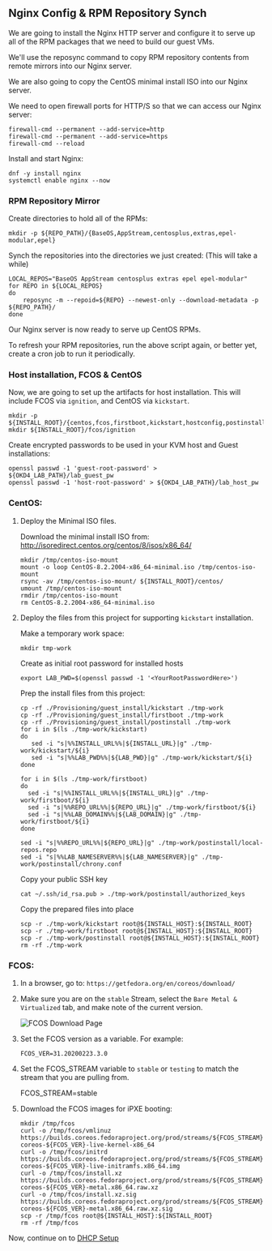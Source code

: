 ## Nginx Config & RPM Repository Synch
We are going to install the Nginx HTTP server and configure it to serve up all of the RPM packages that we need to build our guest VMs.

We'll use the reposync command to copy RPM repository contents from remote mirrors into our Nginx server.

We are also going to copy the CentOS minimal install ISO into our Nginx server. 

We need to open firewall ports for HTTP/S so that we can access our Nginx server:

    firewall-cmd --permanent --add-service=http
    firewall-cmd --permanent --add-service=https
    firewall-cmd --reload

Install and start Nginx:

    dnf -y install nginx
    systemctl enable nginx --now

### RPM Repository Mirror

Create directories to hold all of the RPMs:

    mkdir -p ${REPO_PATH}/{BaseOS,AppStream,centosplus,extras,epel-modular,epel}

Synch the repositories into the directories we just created:  (This will take a while)

    LOCAL_REPOS="BaseOS AppStream centosplus extras epel epel-modular"
    for REPO in ${LOCAL_REPOS}
    do
        reposync -m --repoid=${REPO} --newest-only --download-metadata -p ${REPO_PATH}/  
    done

Our Nginx server is now ready to serve up CentOS RPMs.

To refresh your RPM repositories, run the above script again, or better yet, create a cron job to run it periodically.

### Host installation, FCOS & CentOS

Now, we are going to set up the artifacts for host installation.  This will include FCOS via `ignition`, and CentOS via `kickstart`.

    mkdir -p ${INSTALL_ROOT}/{centos,fcos,firstboot,kickstart,hostconfig,postinstall}
    mkdir ${INSTALL_ROOT}/fcos/ignition

Create encrypted passwords to be used in your KVM host and Guest installations:

    openssl passwd -1 'guest-root-password' > ${OKD4_LAB_PATH}/lab_guest_pw
    openssl passwd -1 'host-root-password' > ${OKD4_LAB_PATH}/lab_host_pw

### CentOS:

1. Deploy the Minimal ISO files.

    Download the minimal install ISO from: http://isoredirect.centos.org/centos/8/isos/x86_64/

       mkdir /tmp/centos-iso-mount
       mount -o loop CentOS-8.2.2004-x86_64-minimal.iso /tmp/centos-iso-mount
       rsync -av /tmp/centos-iso-mount/ ${INSTALL_ROOT}/centos/
       umount /tmp/centos-iso-mount
       rmdir /tmp/centos-iso-mount
       rm CentOS-8.2.2004-x86_64-minimal.iso

1. Deploy the files from this project for supporting `kickstart` installation.

    Make a temporary work space:

       mkdir tmp-work

    Create as initial root password for installed hosts

       export LAB_PWD=$(openssl passwd -1 '<YourRootPasswordHere>')

    Prep the install files from this project:

       cp -rf ./Provisioning/guest_install/kickstart ./tmp-work 
       cp -rf ./Provisioning/guest_install/firstboot ./tmp-work
       cp -rf ./Provisioning/guest_install/postinstall ./tmp-work
       for i in $(ls ./tmp-work/kickstart)
       do
          sed -i "s|%%INSTALL_URL%%|${INSTALL_URL}|g" ./tmp-work/kickstart/${i}
          sed -i "s|%%LAB_PWD%%|${LAB_PWD}|g" ./tmp-work/kickstart/${i}
       done

       for i in $(ls ./tmp-work/firstboot)
       do
         sed -i "s|%%INSTALL_URL%%|${INSTALL_URL}|g" ./tmp-work/firstboot/${i}
         sed -i "s|%%REPO_URL%%|${REPO_URL}|g" ./tmp-work/firstboot/${i}
         sed -i "s|%%LAB_DOMAIN%%|${LAB_DOMAIN}|g" ./tmp-work/firstboot/${i}
       done

       sed -i "s|%%REPO_URL%%|${REPO_URL}|g" ./tmp-work/postinstall/local-repos.repo
       sed -i "s|%%LAB_NAMESERVER%%|${LAB_NAMESERVER}|g" ./tmp-work/postinstall/chrony.conf

    Copy your public SSH key

       cat ~/.ssh/id_rsa.pub > ./tmp-work/postinstall/authorized_keys

    Copy the prepared files into place
    
       scp -r ./tmp-work/kickstart root@${INSTALL_HOST}:${INSTALL_ROOT}
       scp -r ./tmp-work/firstboot root@${INSTALL_HOST}:${INSTALL_ROOT}
       scp -r ./tmp-work/postinstall root@${INSTALL_HOST}:${INSTALL_ROOT}
       rm -rf ./tmp-work

### FCOS:

1. In a browser, go to: `https://getfedora.org/en/coreos/download/`
1. Make sure you are on the `stable` Stream, select the `Bare Metal & Virtualized` tab, and make note of the current version. 

    ![FCOS Download Page](images/FCOS-Download.png)

1. Set the FCOS version as a variable.  For example:

       FCOS_VER=31.20200223.3.0

1. Set the FCOS_STREAM variable to `stable` or `testing` to match the stream that you are pulling from.

    FCOS_STREAM=stable

1. Download the FCOS images for iPXE booting:

       mkdir /tmp/fcos
       curl -o /tmp/fcos/vmlinuz https://builds.coreos.fedoraproject.org/prod/streams/${FCOS_STREAM}/builds/${FCOS_VER}/x86_64/fedora-coreos-${FCOS_VER}-live-kernel-x86_64
       curl -o /tmp/fcos/initrd https://builds.coreos.fedoraproject.org/prod/streams/${FCOS_STREAM}/builds/${FCOS_VER}/x86_64/fedora-coreos-${FCOS_VER}-live-initramfs.x86_64.img
       curl -o /tmp/fcos/install.xz https://builds.coreos.fedoraproject.org/prod/streams/${FCOS_STREAM}/builds/${FCOS_VER}/x86_64/fedora-coreos-${FCOS_VER}-metal.x86_64.raw.xz
       curl -o /tmp/fcos/install.xz.sig https://builds.coreos.fedoraproject.org/prod/streams/${FCOS_STREAM}/builds/${FCOS_VER}/x86_64/fedora-coreos-${FCOS_VER}-metal.x86_64.raw.xz.sig
       scp -r /tmp/fcos root@${INSTALL_HOST}:${INSTALL_ROOT}
       rm -rf /tmp/fcos

Now, continue on to [DHCP Setup](GL-AR750S-Ext.md)
